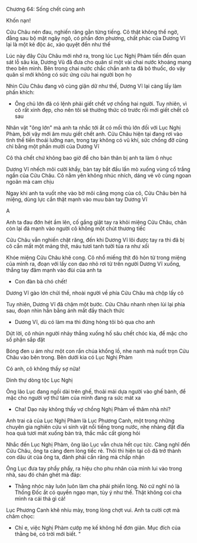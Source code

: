 




Chương 64: Sống chết cùng anh

Khốn nạn!

Cửu Châu nén đau, nghiến răng gằn từng tiếng. Cô thật không thể ngờ, đằng sau bộ mặt ngây ngô, có phần đơn phương, chất phác của Dương Vĩ lại là một kẻ độc ác, xảo quyệt đến như thế

Lúc này đây Cửu Châu mới nhớ ra, trong lúc Lục Nghị Phàm tiến đến quan sát lỗ sâu kia, Dương Vũ đã đưa cho quân sĩ một vài chai nước khoáng mang theo bên mình. Bên trong chai nước chắc chắn anh ta đã bỏ thuốc, do vậy quân sĩ mới không có sức ứng cứu hai người bọn họ

Nhìn Cửu Châu đang vô cùng giận dữ như thế, Dương Vĩ lại càng lấy làm phấn khích:

- Ông chủ lớn đã có lệnh phải giết chết vợ chồng hai người. Tuy nhiên, vì cô rất xinh đẹp, cho nên tôi sẽ thưởng thức cô trước rồi mới giết chết cô sau

Nhân vật "ông lớn" mà anh ta nhắc tới ắt có mối thù lớn đối với Lục Nghị Phàm, bởi vậy mới âm mưu giết chết anh. Cửu Châu hiện tại đang rơi vào tình thế tiến thoái lưỡng nan, trong tay không có vũ khí, sức chống đỡ cũng chỉ bằng một phần mười của Dương Vĩ


Cô thà chết chứ không bao giờ để cho bản thân bị anh ta làm ô nhục

Dương Vĩ nhếch môi cười khẩy, bàn tay bắt đầu lần mò xuống vùng cổ trắng ngần của Cửu Châu. Cô nằm yên không nhúc nhích, dáng vẻ vô cùng ngoan ngoãn mà cam chịu

Ngay khi anh ta vuốt nhẹ vào bờ môi căng mọng của cô, Cửu Châu bèn há miệng, dùng lực cắn thật mạnh vào muu bàn tay Dương Vĩ

A

Anh ta đau đớn hét ầm lên, cố gắng giật tay ra khỏi miệng Cửu Châu, chân còn lại đá mạnh vào người cô không một chút thương tiếc

Cửu Châu vẫn nghiến chặt răng, đến khi Dương Vĩ lôi được tay ra thì đã bị cô cắn mất một mảng thịt, máu tươi tanh tưởi túa ra như xối

Khóe miệng Cửu Châu khẽ cong. Cô nhổ miếng thịt đỏ hỏn từ trong miệng của mình ra, đoạn với lấy con dao nhỏ rơi từ trên người Dương Vĩ xuống, thẳng tay đâm mạnh vào đùi của anh ta

- Con đàn bà chó chết!

Dương Vĩ gào lớn chửi thề, nhoài người về phía Cửu Châu mà chộp lấy cô


Tuy nhiên, Dương Vĩ đã chậm một bước. Cửu Châu nhanh nhẹn lùi lại phía sau, đoạn nhìn hắn bằng ánh mắt đầy thách thức

- Dương Vĩ, dù có làm ma thì đừng hòng tôi bỏ qua cho anh

Dứt lời, cô nhún người nhảy thẳng xuống hố sâu chết chóc kia, để mặc cho số phận sắp đặt

Bóng đen u ám như một con rắn chúa khổng lồ, nhe nanh mà nuốt trọn Cửu Châu vào bên trong. Bên dưới kia có Lục Nghị Phàm

Có anh, cô không thấy sợ nữa!



Dinh thự dòng tộc Lục Nghị

Ông lão Lục đang ngồi dài trên ghế, thoải mái dựa người vào ghế bành, để mặc cho người vợ thứ tám của mình đang ra sức mát xa

- Cha! Dạo này không thấy vợ chồng Nghị Phàm về thăm nhà nhỉ?

Anh trai cả của Lục Nghị Phàm là Lục Phương Canh, một trong những chuyên gia nghiên cứu vi sinh vật nổi tiếng trong nước, nhẹ nhàng đặt đĩa hoa quả tươi mát xuống bàn trà, thắc mắc cất giọng hỏi

Nhắc đến Lục Nghị Phàm, ông lão Lục vẫn chưa hết cục tức. Càng nghĩ đến Cửu Châu, ông ta càng đem lòng tiếc rẻ. Thôi thì hiện tại cô đã trở thành con dâu út của ông ta, đành phải cắn răng mà chấp nhận

Ông Lục đưa tay phẩy phẩy, ra hiệu cho phu nhân của mình lui vào trong nhà, sau đó chán ghét mà đáp:

- Thằng nhóc này luôn luôn làm cha phải phiền lòng. Nó cứ nghĩ nó là Thống Đốc ắt có quyền ngạo mạn, tùy ý như thế. Thật không coi cha mình ra cái thá gì cả!

Lục Phương Canh khẽ nhíu mày, trong lòng chợt vui. Anh ta cười cợt mà châm chọc:

- Chỉ e, việc Nghị Phàm cướp mẹ kế không hề đơn giản. Mục đích của thằng bé, có trời mới biết. "




